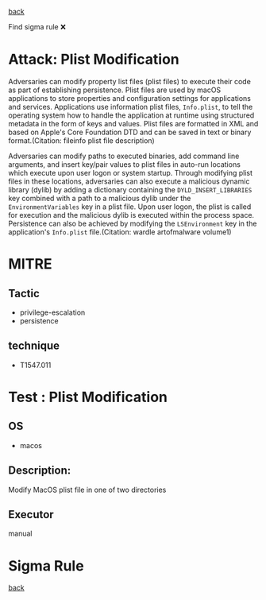 
[back](../index.md)

Find sigma rule :x: 

# Attack: Plist Modification 

Adversaries can modify property list files (plist files) to execute their code as part of establishing persistence. Plist files are used by macOS applications to store properties and configuration settings for applications and services. Applications use information plist files, <code>Info.plist</code>, to tell the operating system how to handle the application at runtime using structured metadata in the form of keys and values. Plist files are formatted in XML and based on Apple's Core Foundation DTD and can be saved in text or binary format.(Citation: fileinfo plist file description) 

Adversaries can modify paths to executed binaries, add command line arguments, and insert key/pair values to plist files in auto-run locations which execute upon user logon or system startup. Through modifying plist files in these locations, adversaries can also execute a malicious dynamic library (dylib) by adding a dictionary containing the <code>DYLD_INSERT_LIBRARIES</code> key combined with a path to a malicious dylib under the <code>EnvironmentVariables</code> key in a plist file. Upon user logon, the plist is called for execution and the malicious dylib is executed within the process space. Persistence can also be achieved by modifying the <code>LSEnvironment</code> key in the application's <code>Info.plist</code> file.(Citation: wardle artofmalware volume1)

# MITRE
## Tactic
  - privilege-escalation
  - persistence


## technique
  - T1547.011


# Test : Plist Modification
## OS
  - macos


## Description:
Modify MacOS plist file in one of two directories


## Executor
manual

# Sigma Rule


[back](../index.md)
